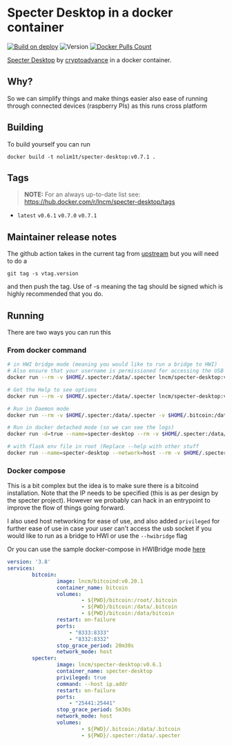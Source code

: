 # Specter Desktop in a docker container

[![Build on deploy](https://github.com/lncm/docker-specter-desktop/workflows/Docker%20build%20on%20tag/badge.svg)](https://github.com/lncm/docker-specter-desktop/actions?query=workflow%3A%22Docker+build+on+tag%22)
![Version](https://img.shields.io/github/v/release/lncm/docker-specter-desktop?sort=semver) 
[![Docker Pulls Count](https://img.shields.io/docker/pulls/lncm/specter-desktop.svg?style=flat)](https://hub.docker.com/r/lncm/specter-desktop)

[Specter Desktop](https://github.com/cryptoadvance/specter-desktop) by [cryptoadvance](https://cryptoadvance.io/) in a docker container.

## Why?

So we can simplify things and make things easier also ease of running through connected devices (raspberry PIs) as this runs cross platform

## Building

To build yourself you can run

```
docker build -t nolim1t/specter-desktop:v0.7.1 . 
```

## Tags

> **NOTE:** For an always up-to-date list see: https://hub.docker.com/r/lncm/specter-desktop/tags

* `latest` `v0.6.1` `v0.7.0` `v0.7.1`

## Maintainer release notes

The github action takes in the current tag from  [upstream](https://github.com/cryptoadvance/specter-desktop/tags)  but you will need to do a

```
git tag -s vtag.version
```

and then push the tag. Use of -s meaning the tag should be signed which is highly recommended that you do.

## Running

There are two ways you can run this

### From docker command

```bash
# in HWI bridge mode (meaning you would like to run a bridge to HWI)
# Also ensure that your username is permissioned for accessing the USB device. (group=plugdev) or use the --privileged switch
docker run --rm -v $HOME/.specter:/data/.specter lncm/specter-desktop:v0.6.1 --hwibridge

# Get the Help to see options
docker run --rm -v $HOME/.specter:/data/.specter lncm/specter-desktop:v0.6.1 --help

# Run in Daemon mode
docker run --rm -v $HOME/.specter:/data/.specter -v $HOME/.bitcoin:/data/.bitcoin lncm/specter-desktop:v0.6.1 --host your.ip.address --daemon

# Run in docker detached mode (so we can see the logs)
docker run -d=true --name=specter-desktop --rm -v $HOME/.specter:/data/.specter -v $HOME/.bitcoin:/data/.bitcoin lncm/specter-desktop:v0.6.1 --host your.ip.address

# with flask env file in root (Replace --help with other stuff
docker run --name=specter-desktop --network=host --rm -v $HOME/.specter:/data/.specter -v $HOME/.bitcoin:/data/.bitcoin -v $HOME/.flaskenv:/.flaskenv lncm/specter-desktop:v0.6.1 --help
```

### Docker compose

This is a bit complex but the idea is to make sure there is a bitcoind installation. Note that the IP needs to be specified (this is as per design by the specter project). However we probably can hack in an entrypoint to improve the flow of things going forward. 

I also used host networking for ease of use, and also added ```privileged``` for  further ease of use in case your user can't access the usb socket if you would like to run as a bridge to HWI or use the ```--hwibridge``` flag

Or you can use the sample docker-compose in HWIBridge mode [here](https://github.com/lncm/docker-specter-desktop/blob/master/docker-compose.yml.hwibridge)

```yaml
version: '3.8'
services:
        bitcoin:
                image: lncm/bitcoind:v0.20.1
                container_name: bitcoin
                volumes:
                        - ${PWD}/bitcoin:/root/.bitcoin
                        - ${PWD}/bitcoin:/data/.bitcoin
                        - ${PWD}/bitcoin:/data/bitcoin
                restart: on-failure
                ports:
                    - "8333:8333"
                    - "8332:8332"
                stop_grace_period: 20m30s
                network_mode: host
        specter:
                image: lncm/specter-desktop:v0.6.1
                container_name: specter-desktop
                privileged: true
                command: --host ip.addr
                restart: on-failure
                ports:
                    - "25441:25441"
                stop_grace_period: 5m30s
                network_mode: host                    
                volumes:
                        - ${PWD}/.bitcoin:/data/.bitcoin
                        - ${PWD}/.specter:/data/.specter
```
